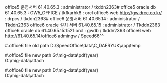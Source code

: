 office5 운영서버	61.40.65.3 : administrator / tkddn2363#
office5 oracle db	61.40.65.3 : GW5_OFFICE / tkfkarhk8 : orcl
office5 web	http://gw.drcc.co.kr/ : drpcs / tkddn2363#
office6 운영서버	61.40.65.14 : administrator / Tkddn2363
office6 oracle 설치 서버	61.40.65.15 : administrator / Tkddn2363
office6 oracle db	61.40.65.15:1521:orcl : gwdb / tkddn2363
office6 web	http://61.40.65.14/office6 admingw / Speed66^^


#.office6 file old path
D:\SpeedOffice\data\C_DAERYUK\app\temp

#.office5 file new path
G:\mig-data\pdf\{year}\
G:\mig-data\attach

#.office6 file new path
D:\mig-data\pdf\{year}\
D:\mig-data\attach